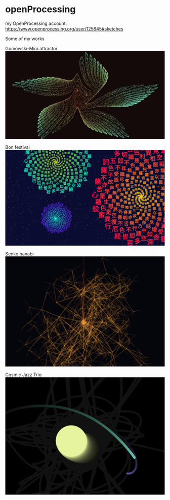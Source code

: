 # openProcessing

my OpenProcessing account: https://www.openprocessing.org/user/125645#sketches

Some of my works

Gumowski-Mira attractor
<img src="https://github.com/GoNishimura/openProcessing/blob/master/スクリーンショット%202018-10-03%2013.20.11.png">

Bon festival
<img src="https://github.com/GoNishimura/openProcessing/blob/master/スクリーンショット%202018-10-03%2013.21.23.png">

Senko hanabi
<img src="https://github.com/GoNishimura/openProcessing/blob/master/スクリーンショット%202018-10-03%2013.21.55.png">

Cosmic Jazz Trio
<img src="https://github.com/GoNishimura/openProcessing/blob/master/スクリーンショット%202018-10-03%2013.24.14.png">
